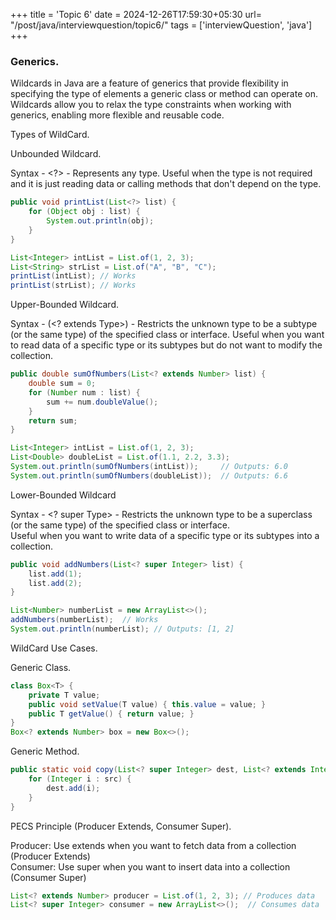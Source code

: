 +++
title = 'Topic 6'
date = 2024-12-26T17:59:30+05:30
url= "/post/java/interviewquestion/topic6/"
tags = ['interviewQuestion', 'java']
+++

### Generics.

Wildcards in Java are a feature of generics that provide flexibility in specifying the type of elements a generic class or method can operate on. Wildcards allow you to relax the type constraints when working with generics, enabling more flexible and reusable code.

Types of WildCard.

Unbounded Wildcard.

Syntax - <?> - Represents any type. Useful when the type is not required and it is just reading data or calling methods that don't depend on the type.
```java
public void printList(List<?> list) {
    for (Object obj : list) {
        System.out.println(obj);
    }
}

List<Integer> intList = List.of(1, 2, 3);
List<String> strList = List.of("A", "B", "C");
printList(intList); // Works
printList(strList); // Works
```

Upper-Bounded Wildcard.

Syntax - (<? extends Type>) - Restricts the unknown type to be a subtype (or the same type) of the specified class or interface. Useful when you want to read data of a specific type or its subtypes but do not want to modify the collection.
```java
public double sumOfNumbers(List<? extends Number> list) {
    double sum = 0;
    for (Number num : list) {
        sum += num.doubleValue();
    }
    return sum;
}

List<Integer> intList = List.of(1, 2, 3);
List<Double> doubleList = List.of(1.1, 2.2, 3.3);
System.out.println(sumOfNumbers(intList));     // Outputs: 6.0
System.out.println(sumOfNumbers(doubleList));  // Outputs: 6.6
```

Lower-Bounded Wildcard

Syntax - <? super Type> - Restricts the unknown type to be a superclass (or the same type) of the specified class or interface.
<br>Useful when you want to write data of a specific type or its subtypes into a collection.<br/>
```java
public void addNumbers(List<? super Integer> list) {
    list.add(1);
    list.add(2);
}

List<Number> numberList = new ArrayList<>();
addNumbers(numberList);  // Works
System.out.println(numberList); // Outputs: [1, 2]
```

WildCard Use Cases.

Generic Class.
```java
class Box<T> {
    private T value;
    public void setValue(T value) { this.value = value; }
    public T getValue() { return value; }
}
Box<? extends Number> box = new Box<>();
```
Generic Method.
```java
public static void copy(List<? super Integer> dest, List<? extends Integer> src) {
    for (Integer i : src) {
        dest.add(i);
    }
}
```
PECS Principle (Producer Extends, Consumer Super).

Producer: Use extends when you want to fetch data from a collection (Producer Extends)
<br/>Consumer: Use super when you want to insert data into a collection (Consumer Super)

```java
List<? extends Number> producer = List.of(1, 2, 3); // Produces data
List<? super Integer> consumer = new ArrayList<>();  // Consumes data
```